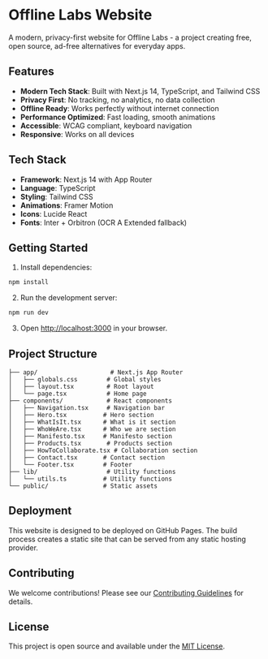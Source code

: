 # Offline Labs Website

A modern, privacy-first website for Offline Labs - a project creating free, open source, ad-free alternatives for everyday apps.

## Features

- **Modern Tech Stack**: Built with Next.js 14, TypeScript, and Tailwind CSS
- **Privacy First**: No tracking, no analytics, no data collection
- **Offline Ready**: Works perfectly without internet connection
- **Performance Optimized**: Fast loading, smooth animations
- **Accessible**: WCAG compliant, keyboard navigation
- **Responsive**: Works on all devices

## Tech Stack

- **Framework**: Next.js 14 with App Router
- **Language**: TypeScript
- **Styling**: Tailwind CSS
- **Animations**: Framer Motion
- **Icons**: Lucide React
- **Fonts**: Inter + Orbitron (OCR A Extended fallback)

## Getting Started

1. Install dependencies:
```bash
npm install
```

2. Run the development server:
```bash
npm run dev
```

3. Open [http://localhost:3000](http://localhost:3000) in your browser.

## Project Structure

```
├── app/                    # Next.js App Router
│   ├── globals.css        # Global styles
│   ├── layout.tsx         # Root layout
│   └── page.tsx           # Home page
├── components/            # React components
│   ├── Navigation.tsx     # Navigation bar
│   ├── Hero.tsx          # Hero section
│   ├── WhatIsIt.tsx      # What is it section
│   ├── WhoWeAre.tsx      # Who we are section
│   ├── Manifesto.tsx     # Manifesto section
│   ├── Products.tsx       # Products section
│   ├── HowToCollaborate.tsx # Collaboration section
│   ├── Contact.tsx       # Contact section
│   └── Footer.tsx        # Footer
├── lib/                   # Utility functions
│   └── utils.ts          # Utility functions
└── public/               # Static assets
```

## Deployment

This website is designed to be deployed on GitHub Pages. The build process creates a static site that can be served from any static hosting provider.

## Contributing

We welcome contributions! Please see our [Contributing Guidelines](CONTRIBUTING.md) for details.

## License

This project is open source and available under the [MIT License](LICENSE).